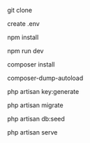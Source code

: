 git clone

create .env

npm install

npm run dev

composer install

composer-dump-autoload

php artisan key:generate

php artisan migrate

php artisan db:seed

php artisan serve
